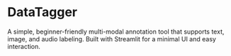 # DataTagger
A simple, beginner-friendly multi-modal annotation tool that supports text, image, and audio labeling. Built with Streamlit for a minimal UI and easy interaction.
